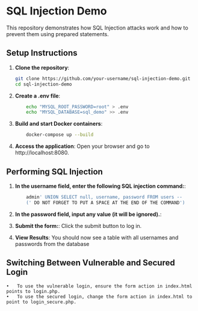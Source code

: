 # SQL Injection Demo

This repository demonstrates how SQL Injection attacks work and how to prevent them using prepared statements.

## Setup Instructions

1. **Clone the repository**:
   ```sh
   git clone https://github.com/your-username/sql-injection-demo.git
   cd sql-injection-demo
2.	**Create a .env file**:
    ```sh
        echo "MYSQL_ROOT_PASSWORD=root" > .env
        echo "MYSQL_DATABASE=sql_demo" >> .env
3.	**Build and start Docker containers**:
    ```sh
        docker-compose up --build
4.	**Access the application**:
    	Open your browser and go to http://localhost:8080.

## Performing SQL Injection

1. **In the username field, enter the following SQL injection command:**:
    ```sh
        admin' UNION SELECT null, username, password FROM users -- 
        (' DO NOT FORGET TO PUT A SPACE AT THE END OF THE COMMAND')
2. **In the password field, input any value (it will be ignored).**:

3. **Submit the form:**:
    Click the submit button to log in.

4. **View Results**:
    You should now see a table with all usernames and passwords from the database

## Switching Between Vulnerable and Secured Login

	•	To use the vulnerable login, ensure the form action in index.html points to login.php.
	•	To use the secured login, change the form action in index.html to point to login_secure.php.